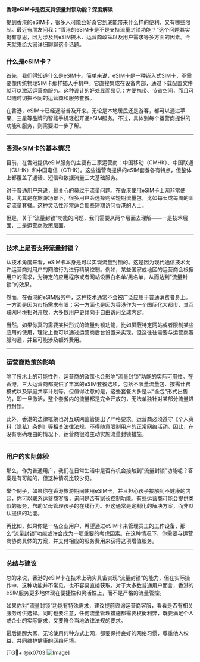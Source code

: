 **香港eSIM卡是否支持流量封锁功能？深度解读**

提到香港的eSIM卡，很多人可能会好奇它到底能带来什么样的便利，又有哪些限制。最近有朋友问我：“香港的eSIM卡是不是支持流量封锁功能？”这个问题其实挺有意思，因为涉及到eSIM技术、运营商政策以及用户需求等多方面的因素。今天就来给大家详细聊聊这个话题。

### 什么是eSIM卡？

首先，我们得知道什么是eSIM卡。简单来说，eSIM卡是一种嵌入式SIM卡，不需要像传统物理SIM卡那样插入手机中。它直接集成在设备内部，通过下载配置文件就可以激活运营商服务。这种设计的好处显而易见：方便携带、节省空间，而且可以随时切换不同的运营商和服务套餐。

在香港，eSIM卡已经逐渐普及开来。无论是本地居民还是游客，都可以通过苹果、三星等品牌的智能手机轻松开通eSIM服务。不过，具体到每个运营商提供的功能和服务，则需要进一步了解。

---

### 香港eSIM卡的基本情况

目前，在香港提供eSIM服务的主要有三家运营商：中国移动（CMHK）、中国联通（CUHK）和中国电信（CTHK）。这些运营商提供的eSIM套餐各有特点，但整体上都覆盖了通话、短信和数据流量三大基础服务。

对于普通用户来说，最关心的莫过于流量问题。在香港使用eSIM卡上网非常便捷，尤其是在旅游场景下，很多用户会选择购买短期流量包，比如每天或每周的固定流量套餐。这种灵活性非常适合那些短期访问香港的人士。

但是，关于“流量封锁”功能的问题，我们需要从两个层面去理解——一是技术层面，二是运营商政策层面。

---

### 技术上是否支持流量封锁？

从技术角度来看，eSIM卡本身是可以实现流量封锁的。这是因为现代通信技术允许运营商对用户的网络行为进行精确控制。例如，某些国家或地区的运营商会根据用户的需求，为特定的应用程序或者网站设置白名单/黑名单，从而达到“流量封锁”的效果。

然而，在香港的eSIM服务中，这种技术通常不会被广泛应用于普通消费者身上。一方面是因为市场需求有限；另一方面也是因为香港作为一个国际化大都市，其互联网环境相对开放，大多数用户更倾向于自由访问全球内容。

当然，如果你真的需要某种形式的流量封锁功能，比如屏蔽特定网站或者限制某些应用的使用，理论上也可以通过运营商后台设置来实现。但这往往需要与运营商客服沟通，并且可能涉及额外费用。

---

### 运营商政策的影响

除了技术上的可能性外，运营商的政策也会影响“流量封锁”功能的实际可用性。在香港，三大运营商都提供了丰富的eSIM套餐选项，包括不限量流量包、按需计费模式以及家庭共享计划等。但值得注意的是，这些套餐大多是以“全包”形式出售的，即一旦激活，整个套餐内的流量都是完全开放的，无法单独针对某部分流量进行封锁。

此外，香港的法律框架也对互联网监管提出了严格要求。运营商必须遵守《个人资料（隐私）条例》等相关法律法规，不得随意限制用户的正常网络活动。因此，在没有明确理由的情况下，运营商很难主动实施流量封锁措施。

---

### 用户的实际体验

那么，作为普通用户，我们在日常生活中是否有机会接触到“流量封锁”功能呢？答案是有可能的，但这种情况比较少见。

举个例子，如果你在香港旅游期间使用eSIM卡，并且担心孩子接触到不健康的内容，你可以联系运营商客服，询问是否有家长控制功能。有些运营商可能会提供类似的服务，帮助父母管理孩子的在线行为。但这通常是定制化的解决方案，而非默认提供的功能。

再比如，如果你是一名企业用户，希望通过eSIM卡来管理员工的工作设备，那么“流量封锁”功能或许会成为一项重要的考虑因素。在这种情况下，你需要与运营商协商具体的方案，并支付相应的服务费用来获得这项增值服务。

---

### 总结与建议

总的来说，香港的eSIM卡在技术上确实具备实现“流量封锁”的能力，但在实际操作中，这种功能并不常见，也不容易直接获取。对于大多数普通用户而言，香港的eSIM服务更多地体现在便捷性和灵活性上，而不是严格的流量管控。

如果你对“流量封锁”功能有特殊需求，建议提前咨询运营商客服，看看是否有相关服务可供选择。同时也要注意，任何流量管理措施都需要权衡利弊，既要满足个人或企业的实际需求，又要符合当地法律法规的要求。

最后提醒大家，无论使用何种方式上网，都要保持良好的网络习惯，尊重他人权益，共同维护健康的网络环境。

[TG💪+ @jx0703 ![Image](https://github.com/user-attachments/assets/dbca1d08-cadb-493c-b0ec-ad6f7a83f270)]